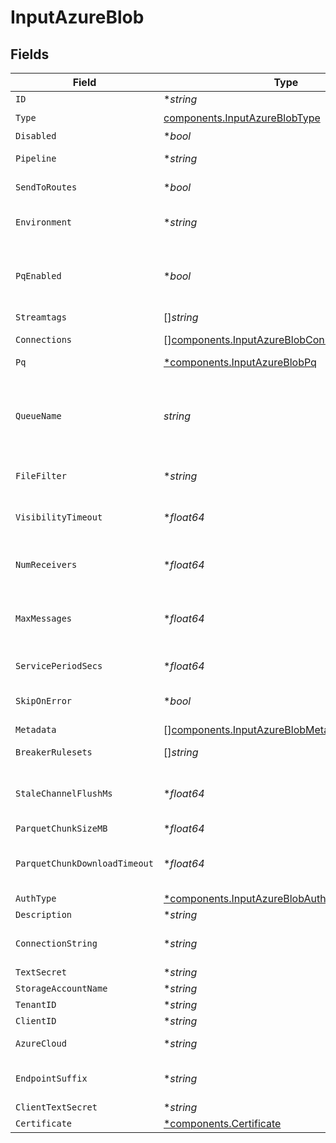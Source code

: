 # InputAzureBlob


## Fields

| Field                                                                                                                                                                                                                                                                                                | Type                                                                                                                                                                                                                                                                                                 | Required                                                                                                                                                                                                                                                                                             | Description                                                                                                                                                                                                                                                                                          |
| ---------------------------------------------------------------------------------------------------------------------------------------------------------------------------------------------------------------------------------------------------------------------------------------------------- | ---------------------------------------------------------------------------------------------------------------------------------------------------------------------------------------------------------------------------------------------------------------------------------------------------- | ---------------------------------------------------------------------------------------------------------------------------------------------------------------------------------------------------------------------------------------------------------------------------------------------------- | ---------------------------------------------------------------------------------------------------------------------------------------------------------------------------------------------------------------------------------------------------------------------------------------------------- |
| `ID`                                                                                                                                                                                                                                                                                                 | **string*                                                                                                                                                                                                                                                                                            | :heavy_minus_sign:                                                                                                                                                                                                                                                                                   | Unique ID for this input                                                                                                                                                                                                                                                                             |
| `Type`                                                                                                                                                                                                                                                                                               | [components.InputAzureBlobType](../../models/components/inputazureblobtype.md)                                                                                                                                                                                                                       | :heavy_check_mark:                                                                                                                                                                                                                                                                                   | N/A                                                                                                                                                                                                                                                                                                  |
| `Disabled`                                                                                                                                                                                                                                                                                           | **bool*                                                                                                                                                                                                                                                                                              | :heavy_minus_sign:                                                                                                                                                                                                                                                                                   | N/A                                                                                                                                                                                                                                                                                                  |
| `Pipeline`                                                                                                                                                                                                                                                                                           | **string*                                                                                                                                                                                                                                                                                            | :heavy_minus_sign:                                                                                                                                                                                                                                                                                   | Pipeline to process data from this Source before sending it through the Routes                                                                                                                                                                                                                       |
| `SendToRoutes`                                                                                                                                                                                                                                                                                       | **bool*                                                                                                                                                                                                                                                                                              | :heavy_minus_sign:                                                                                                                                                                                                                                                                                   | Select whether to send data to Routes, or directly to Destinations.                                                                                                                                                                                                                                  |
| `Environment`                                                                                                                                                                                                                                                                                        | **string*                                                                                                                                                                                                                                                                                            | :heavy_minus_sign:                                                                                                                                                                                                                                                                                   | Optionally, enable this config only on a specified Git branch. If empty, will be enabled everywhere.                                                                                                                                                                                                 |
| `PqEnabled`                                                                                                                                                                                                                                                                                          | **bool*                                                                                                                                                                                                                                                                                              | :heavy_minus_sign:                                                                                                                                                                                                                                                                                   | Use a disk queue to minimize data loss when connected services block. See [Cribl Docs](https://docs.cribl.io/stream/persistent-queues) for PQ defaults (Cribl-managed Cloud Workers) and configuration options (on-prem and hybrid Workers).                                                         |
| `Streamtags`                                                                                                                                                                                                                                                                                         | []*string*                                                                                                                                                                                                                                                                                           | :heavy_minus_sign:                                                                                                                                                                                                                                                                                   | Tags for filtering and grouping in @{product}                                                                                                                                                                                                                                                        |
| `Connections`                                                                                                                                                                                                                                                                                        | [][components.InputAzureBlobConnection](../../models/components/inputazureblobconnection.md)                                                                                                                                                                                                         | :heavy_minus_sign:                                                                                                                                                                                                                                                                                   | Direct connections to Destinations, and optionally via a Pipeline or a Pack                                                                                                                                                                                                                          |
| `Pq`                                                                                                                                                                                                                                                                                                 | [*components.InputAzureBlobPq](../../models/components/inputazureblobpq.md)                                                                                                                                                                                                                          | :heavy_minus_sign:                                                                                                                                                                                                                                                                                   | N/A                                                                                                                                                                                                                                                                                                  |
| `QueueName`                                                                                                                                                                                                                                                                                          | *string*                                                                                                                                                                                                                                                                                             | :heavy_check_mark:                                                                                                                                                                                                                                                                                   | The storage account queue name blob notifications will be read from. Value must be a JavaScript expression (which can evaluate to a constant value), enclosed in quotes or backticks. Can be evaluated only at initialization time. Example referencing a Global Variable: `myQueue-${C.vars.myVar}` |
| `FileFilter`                                                                                                                                                                                                                                                                                         | **string*                                                                                                                                                                                                                                                                                            | :heavy_minus_sign:                                                                                                                                                                                                                                                                                   | Regex matching file names to download and process. Defaults to: .*                                                                                                                                                                                                                                   |
| `VisibilityTimeout`                                                                                                                                                                                                                                                                                  | **float64*                                                                                                                                                                                                                                                                                           | :heavy_minus_sign:                                                                                                                                                                                                                                                                                   | The duration (in seconds) that the received messages are hidden from subsequent retrieve requests after being retrieved by a ReceiveMessage request.                                                                                                                                                 |
| `NumReceivers`                                                                                                                                                                                                                                                                                       | **float64*                                                                                                                                                                                                                                                                                           | :heavy_minus_sign:                                                                                                                                                                                                                                                                                   | How many receiver processes to run. The higher the number, the better the throughput - at the expense of CPU overhead.                                                                                                                                                                               |
| `MaxMessages`                                                                                                                                                                                                                                                                                        | **float64*                                                                                                                                                                                                                                                                                           | :heavy_minus_sign:                                                                                                                                                                                                                                                                                   | The maximum number of messages to return in a poll request. Azure storage queues never returns more messages than this value (however, fewer messages might be returned). Valid values: 1 to 32.                                                                                                     |
| `ServicePeriodSecs`                                                                                                                                                                                                                                                                                  | **float64*                                                                                                                                                                                                                                                                                           | :heavy_minus_sign:                                                                                                                                                                                                                                                                                   | The duration (in seconds) which pollers should be validated and restarted if exited                                                                                                                                                                                                                  |
| `SkipOnError`                                                                                                                                                                                                                                                                                        | **bool*                                                                                                                                                                                                                                                                                              | :heavy_minus_sign:                                                                                                                                                                                                                                                                                   | Skip files that trigger a processing error. Disabled by default, which allows retries after processing errors.                                                                                                                                                                                       |
| `Metadata`                                                                                                                                                                                                                                                                                           | [][components.InputAzureBlobMetadatum](../../models/components/inputazureblobmetadatum.md)                                                                                                                                                                                                           | :heavy_minus_sign:                                                                                                                                                                                                                                                                                   | Fields to add to events from this input                                                                                                                                                                                                                                                              |
| `BreakerRulesets`                                                                                                                                                                                                                                                                                    | []*string*                                                                                                                                                                                                                                                                                           | :heavy_minus_sign:                                                                                                                                                                                                                                                                                   | A list of event-breaking rulesets that will be applied, in order, to the input data stream                                                                                                                                                                                                           |
| `StaleChannelFlushMs`                                                                                                                                                                                                                                                                                | **float64*                                                                                                                                                                                                                                                                                           | :heavy_minus_sign:                                                                                                                                                                                                                                                                                   | How long (in milliseconds) the Event Breaker will wait for new data to be sent to a specific channel before flushing the data stream out, as is, to the Pipelines                                                                                                                                    |
| `ParquetChunkSizeMB`                                                                                                                                                                                                                                                                                 | **float64*                                                                                                                                                                                                                                                                                           | :heavy_minus_sign:                                                                                                                                                                                                                                                                                   | Maximum file size for each Parquet chunk                                                                                                                                                                                                                                                             |
| `ParquetChunkDownloadTimeout`                                                                                                                                                                                                                                                                        | **float64*                                                                                                                                                                                                                                                                                           | :heavy_minus_sign:                                                                                                                                                                                                                                                                                   | The maximum time allowed for downloading a Parquet chunk. Processing will stop if a chunk cannot be downloaded within the time specified.                                                                                                                                                            |
| `AuthType`                                                                                                                                                                                                                                                                                           | [*components.InputAzureBlobAuthenticationMethod](../../models/components/inputazureblobauthenticationmethod.md)                                                                                                                                                                                      | :heavy_minus_sign:                                                                                                                                                                                                                                                                                   | N/A                                                                                                                                                                                                                                                                                                  |
| `Description`                                                                                                                                                                                                                                                                                        | **string*                                                                                                                                                                                                                                                                                            | :heavy_minus_sign:                                                                                                                                                                                                                                                                                   | N/A                                                                                                                                                                                                                                                                                                  |
| `ConnectionString`                                                                                                                                                                                                                                                                                   | **string*                                                                                                                                                                                                                                                                                            | :heavy_minus_sign:                                                                                                                                                                                                                                                                                   | Enter your Azure Storage account connection string. If left blank, Stream will fall back to env.AZURE_STORAGE_CONNECTION_STRING.                                                                                                                                                                     |
| `TextSecret`                                                                                                                                                                                                                                                                                         | **string*                                                                                                                                                                                                                                                                                            | :heavy_minus_sign:                                                                                                                                                                                                                                                                                   | Select or create a stored text secret                                                                                                                                                                                                                                                                |
| `StorageAccountName`                                                                                                                                                                                                                                                                                 | **string*                                                                                                                                                                                                                                                                                            | :heavy_minus_sign:                                                                                                                                                                                                                                                                                   | The name of your Azure storage account                                                                                                                                                                                                                                                               |
| `TenantID`                                                                                                                                                                                                                                                                                           | **string*                                                                                                                                                                                                                                                                                            | :heavy_minus_sign:                                                                                                                                                                                                                                                                                   | The service principal's tenant ID                                                                                                                                                                                                                                                                    |
| `ClientID`                                                                                                                                                                                                                                                                                           | **string*                                                                                                                                                                                                                                                                                            | :heavy_minus_sign:                                                                                                                                                                                                                                                                                   | The service principal's client ID                                                                                                                                                                                                                                                                    |
| `AzureCloud`                                                                                                                                                                                                                                                                                         | **string*                                                                                                                                                                                                                                                                                            | :heavy_minus_sign:                                                                                                                                                                                                                                                                                   | The Azure cloud to use. Defaults to Azure Public Cloud.                                                                                                                                                                                                                                              |
| `EndpointSuffix`                                                                                                                                                                                                                                                                                     | **string*                                                                                                                                                                                                                                                                                            | :heavy_minus_sign:                                                                                                                                                                                                                                                                                   | Endpoint suffix for the service URL. Takes precedence over the Azure Cloud setting. Defaults to core.windows.net.                                                                                                                                                                                    |
| `ClientTextSecret`                                                                                                                                                                                                                                                                                   | **string*                                                                                                                                                                                                                                                                                            | :heavy_minus_sign:                                                                                                                                                                                                                                                                                   | Select or create a stored text secret                                                                                                                                                                                                                                                                |
| `Certificate`                                                                                                                                                                                                                                                                                        | [*components.Certificate](../../models/components/certificate.md)                                                                                                                                                                                                                                    | :heavy_minus_sign:                                                                                                                                                                                                                                                                                   | N/A                                                                                                                                                                                                                                                                                                  |